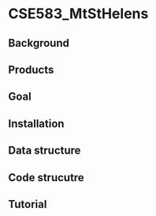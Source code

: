 # CSE583_MtStHelens

## Background

## Products

## Goal

## Installation

## Data structure

## Code strucutre

## Tutorial
